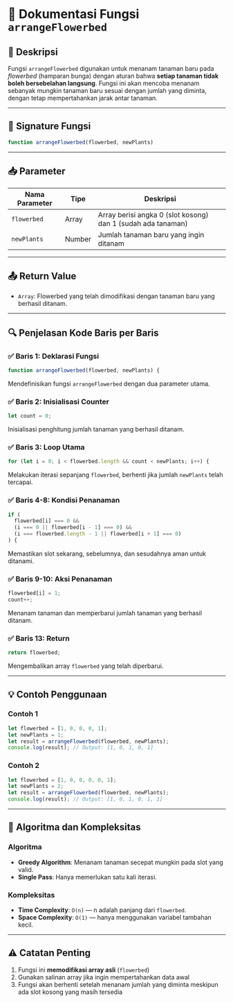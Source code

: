 # 🌸 Dokumentasi Fungsi `arrangeFlowerbed`

## 📘 Deskripsi
Fungsi `arrangeFlowerbed` digunakan untuk menanam tanaman baru pada *flowerbed* (hamparan bunga) dengan aturan bahwa **setiap tanaman tidak boleh bersebelahan langsung**. Fungsi ini akan mencoba menanam sebanyak mungkin tanaman baru sesuai dengan jumlah yang diminta, dengan tetap mempertahankan jarak antar tanaman.

---

## 🧾 Signature Fungsi
```javascript
function arrangeFlowerbed(flowerbed, newPlants)
```

---

## 📥 Parameter
| Nama Parameter | Tipe     | Deskripsi                                                                 |
|----------------|----------|---------------------------------------------------------------------------|
| `flowerbed`    | Array    | Array berisi angka 0 (slot kosong) dan 1 (sudah ada tanaman)              |
| `newPlants`    | Number   | Jumlah tanaman baru yang ingin ditanam                                     |

---

## 📤 Return Value
- `Array`: Flowerbed yang telah dimodifikasi dengan tanaman baru yang berhasil ditanam.

---

## 🔍 Penjelasan Kode Baris per Baris

### ✅ Baris 1: Deklarasi Fungsi
```javascript
function arrangeFlowerbed(flowerbed, newPlants) {
```
Mendefinisikan fungsi `arrangeFlowerbed` dengan dua parameter utama.

### ✅ Baris 2: Inisialisasi Counter
```javascript
let count = 0;
```
Inisialisasi penghitung jumlah tanaman yang berhasil ditanam.

### ✅ Baris 3: Loop Utama
```javascript
for (let i = 0; i < flowerbed.length && count < newPlants; i++) {
```
Melakukan iterasi sepanjang `flowerbed`, berhenti jika jumlah `newPlants` telah tercapai.

### ✅ Baris 4-8: Kondisi Penanaman
```javascript
if (
  flowerbed[i] === 0 &&
  (i === 0 || flowerbed[i - 1] === 0) &&
  (i === flowerbed.length - 1 || flowerbed[i + 1] === 0)
) {
```
Memastikan slot sekarang, sebelumnya, dan sesudahnya aman untuk ditanami.

### ✅ Baris 9-10: Aksi Penanaman
```javascript
flowerbed[i] = 1;
count++;
```
Menanam tanaman dan memperbarui jumlah tanaman yang berhasil ditanam.

### ✅ Baris 13: Return
```javascript
return flowerbed;
```
Mengembalikan array `flowerbed` yang telah diperbarui.

---

## 💡 Contoh Penggunaan

### Contoh 1
```javascript
let flowerbed = [1, 0, 0, 0, 1];
let newPlants = 1;
let result = arrangeFlowerbed(flowerbed, newPlants);
console.log(result); // Output: [1, 0, 1, 0, 1]
```

### Contoh 2
```javascript
let flowerbed = [1, 0, 0, 0, 0, 1];
let newPlants = 2;
let result = arrangeFlowerbed(flowerbed, newPlants);
console.log(result); // Output: [1, 0, 1, 0, 1, 1]
```

---

## 🧠 Algoritma dan Kompleksitas

### Algoritma
- **Greedy Algorithm**: Menanam tanaman secepat mungkin pada slot yang valid.
- **Single Pass**: Hanya memerlukan satu kali iterasi.

### Kompleksitas
- **Time Complexity**: `O(n)` — n adalah panjang dari `flowerbed`.
- **Space Complexity**: `O(1)` — hanya menggunakan variabel tambahan kecil.

---

## ⚠️ Catatan Penting
1. Fungsi ini **memodifikasi array asli** (`flowerbed`)
2. Gunakan salinan array jika ingin mempertahankan data awal
3. Fungsi akan berhenti setelah menanam jumlah yang diminta meskipun ada slot kosong yang masih tersedia
